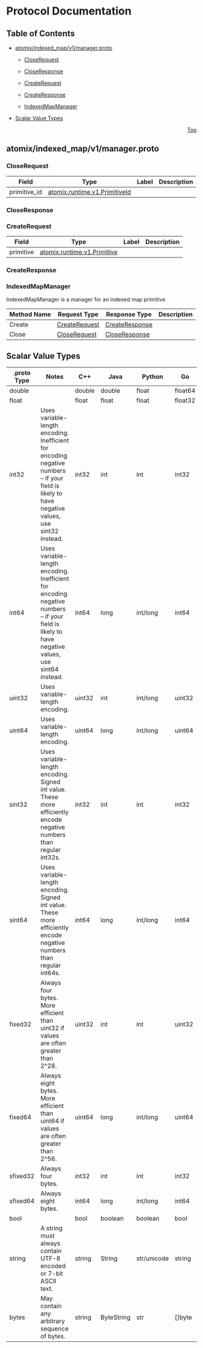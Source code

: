 # Protocol Documentation
<a name="top"></a>

## Table of Contents

- [atomix/indexed_map/v1/manager.proto](#atomix_indexed_map_v1_manager-proto)
    - [CloseRequest](#atomix-indexed_map-v1-CloseRequest)
    - [CloseResponse](#atomix-indexed_map-v1-CloseResponse)
    - [CreateRequest](#atomix-indexed_map-v1-CreateRequest)
    - [CreateResponse](#atomix-indexed_map-v1-CreateResponse)
  
    - [IndexedMapManager](#atomix-indexed_map-v1-IndexedMapManager)
  
- [Scalar Value Types](#scalar-value-types)



<a name="atomix_indexed_map_v1_manager-proto"></a>
<p align="right"><a href="#top">Top</a></p>

## atomix/indexed_map/v1/manager.proto



<a name="atomix-indexed_map-v1-CloseRequest"></a>

### CloseRequest



| Field | Type | Label | Description |
| ----- | ---- | ----- | ----------- |
| primitive_id | [atomix.runtime.v1.PrimitiveId](#atomix-runtime-v1-PrimitiveId) |  |  |






<a name="atomix-indexed_map-v1-CloseResponse"></a>

### CloseResponse







<a name="atomix-indexed_map-v1-CreateRequest"></a>

### CreateRequest



| Field | Type | Label | Description |
| ----- | ---- | ----- | ----------- |
| primitive | [atomix.runtime.v1.Primitive](#atomix-runtime-v1-Primitive) |  |  |






<a name="atomix-indexed_map-v1-CreateResponse"></a>

### CreateResponse






 

 

 


<a name="atomix-indexed_map-v1-IndexedMapManager"></a>

### IndexedMapManager
IndexedMapManager is a manager for an indexed map primitive

| Method Name | Request Type | Response Type | Description |
| ----------- | ------------ | ------------- | ------------|
| Create | [CreateRequest](#atomix-indexed_map-v1-CreateRequest) | [CreateResponse](#atomix-indexed_map-v1-CreateResponse) |  |
| Close | [CloseRequest](#atomix-indexed_map-v1-CloseRequest) | [CloseResponse](#atomix-indexed_map-v1-CloseResponse) |  |

 



## Scalar Value Types

| .proto Type | Notes | C++ | Java | Python | Go | C# | PHP | Ruby |
| ----------- | ----- | --- | ---- | ------ | -- | -- | --- | ---- |
| <a name="double" /> double |  | double | double | float | float64 | double | float | Float |
| <a name="float" /> float |  | float | float | float | float32 | float | float | Float |
| <a name="int32" /> int32 | Uses variable-length encoding. Inefficient for encoding negative numbers – if your field is likely to have negative values, use sint32 instead. | int32 | int | int | int32 | int | integer | Bignum or Fixnum (as required) |
| <a name="int64" /> int64 | Uses variable-length encoding. Inefficient for encoding negative numbers – if your field is likely to have negative values, use sint64 instead. | int64 | long | int/long | int64 | long | integer/string | Bignum |
| <a name="uint32" /> uint32 | Uses variable-length encoding. | uint32 | int | int/long | uint32 | uint | integer | Bignum or Fixnum (as required) |
| <a name="uint64" /> uint64 | Uses variable-length encoding. | uint64 | long | int/long | uint64 | ulong | integer/string | Bignum or Fixnum (as required) |
| <a name="sint32" /> sint32 | Uses variable-length encoding. Signed int value. These more efficiently encode negative numbers than regular int32s. | int32 | int | int | int32 | int | integer | Bignum or Fixnum (as required) |
| <a name="sint64" /> sint64 | Uses variable-length encoding. Signed int value. These more efficiently encode negative numbers than regular int64s. | int64 | long | int/long | int64 | long | integer/string | Bignum |
| <a name="fixed32" /> fixed32 | Always four bytes. More efficient than uint32 if values are often greater than 2^28. | uint32 | int | int | uint32 | uint | integer | Bignum or Fixnum (as required) |
| <a name="fixed64" /> fixed64 | Always eight bytes. More efficient than uint64 if values are often greater than 2^56. | uint64 | long | int/long | uint64 | ulong | integer/string | Bignum |
| <a name="sfixed32" /> sfixed32 | Always four bytes. | int32 | int | int | int32 | int | integer | Bignum or Fixnum (as required) |
| <a name="sfixed64" /> sfixed64 | Always eight bytes. | int64 | long | int/long | int64 | long | integer/string | Bignum |
| <a name="bool" /> bool |  | bool | boolean | boolean | bool | bool | boolean | TrueClass/FalseClass |
| <a name="string" /> string | A string must always contain UTF-8 encoded or 7-bit ASCII text. | string | String | str/unicode | string | string | string | String (UTF-8) |
| <a name="bytes" /> bytes | May contain any arbitrary sequence of bytes. | string | ByteString | str | []byte | ByteString | string | String (ASCII-8BIT) |

